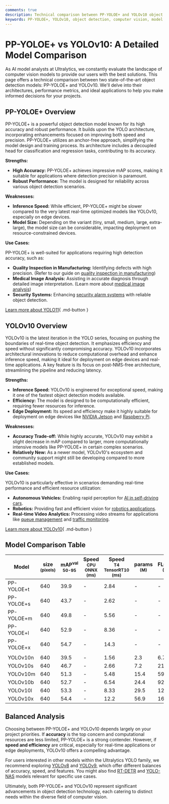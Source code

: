 ```yaml
---
comments: true
description: Technical comparison between PP-YOLOE+ and YOLOv10 object detection models, focusing on architecture, performance, and use cases.
keywords: PP-YOLOE+, YOLOv10, object detection, computer vision, model comparison, Ultralytics, mAP, inference speed, model size
---
```


# PP-YOLOE+ vs YOLOv10: A Detailed Model Comparison

As AI model analysts at Ultralytics, we constantly evaluate the landscape of computer vision models to provide our users with the best solutions. This page offers a technical comparison between two state-of-the-art object detection models: PP-YOLOE+ and YOLOv10. We'll delve into their architectures, performance metrics, and ideal applications to help you make informed decisions for your projects.

<script async src="https://cdn.jsdelivr.net/npm/chart.js@3.9.1/dist/chart.min.js"></script>
<script defer src="../../javascript/benchmark.js"></script>

<canvas id="modelComparisonChart" width="1024" height="400" active-models='["PP-YOLOE+", "YOLOv10"]'></canvas>

## PP-YOLOE+ Overview

PP-YOLOE+ is a powerful object detection model known for its high accuracy and robust performance. It builds upon the YOLO architecture, incorporating enhancements focused on improving both speed and precision. PP-YOLOE+ utilizes an anchor-free approach, simplifying the model design and training process. Its architecture includes a decoupled head for classification and regression tasks, contributing to its accuracy.

**Strengths:**

- **High Accuracy:** PP-YOLOE+ achieves impressive mAP scores, making it suitable for applications where detection precision is paramount.
- **Robust Performance:** The model is designed for reliability across various object detection scenarios.

**Weaknesses:**

- **Inference Speed:** While efficient, PP-YOLOE+ might be slower compared to the very latest real-time optimized models like YOLOv10, especially on edge devices.
- **Model Size:** Depending on the variant (tiny, small, medium, large, extra-large), the model size can be considerable, impacting deployment on resource-constrained devices.

**Use Cases:**

PP-YOLOE+ is well-suited for applications requiring high detection accuracy, such as:

- **Quality Inspection in Manufacturing:** Identifying defects with high precision. (Refer to our guide on [quality inspection in manufacturing](https://www.ultralytics.com/blog/quality-inspection-in-manufacturing-traditional-vs-deep-learning-methods))
- **Medical Image Analysis:** Assisting in accurate diagnosis through detailed image interpretation. (Learn more about [medical image analysis](https://www.ultralytics.com/glossary/medical-image-analysis))
- **Security Systems:** Enhancing [security alarm systems](https://www.ultralytics.com/blog/security-alarm-system-projects-with-ultralytics-yolov8) with reliable object detection.

[Learn more about YOLO11](https://docs.ultralytics.com/models/yolo11){ .md-button }

## YOLOv10 Overview

YOLOv10 is the latest iteration in the YOLO series, focusing on pushing the boundaries of real-time object detection. It emphasizes efficiency and speed without significantly compromising accuracy. YOLOv10 incorporates architectural innovations to reduce computational overhead and enhance inference speed, making it ideal for deployment on edge devices and real-time applications. A key feature is its focus on post-NMS-free architecture, streamlining the pipeline and reducing latency.

**Strengths:**

- **Inference Speed:** YOLOv10 is engineered for exceptional speed, making it one of the fastest object detection models available.
- **Efficiency:** The model is designed to be computationally efficient, requiring fewer resources for inference.
- **Edge Deployment:** Its speed and efficiency make it highly suitable for deployment on edge devices like [NVIDIA Jetson](https://docs.ultralytics.com/guides/nvidia-jetson/) and [Raspberry Pi](https://docs.ultralytics.com/guides/raspberry-pi/).

**Weaknesses:**

- **Accuracy Trade-off:** While highly accurate, YOLOv10 may exhibit a slight decrease in mAP compared to larger, more computationally intensive models like PP-YOLOE+ in certain complex scenarios.
- **Relatively New:** As a newer model, YOLOv10's ecosystem and community support might still be developing compared to more established models.

**Use Cases:**

YOLOv10 is particularly effective in scenarios demanding real-time performance and efficient resource utilization:

- **Autonomous Vehicles:** Enabling rapid perception for [AI in self-driving cars](https://www.ultralytics.com/solutions/ai-in-self-driving).
- **Robotics:** Providing fast and efficient vision for [robotics applications](https://www.ultralytics.com/glossary/robotics).
- **Real-time Video Analytics:** Processing video streams for applications like [queue management](https://docs.ultralytics.com/guides/queue-management/) and [traffic monitoring](https://www.ultralytics.com/blog/ai-in-traffic-management-from-congestion-to-coordination).

[Learn more about YOLOv10](https://docs.ultralytics.com/models/yolov10/){ .md-button }

## Model Comparison Table

| Model      | size<br><sup>(pixels) | mAP<sup>val<br>50-95 | Speed<br><sup>CPU ONNX<br>(ms) | Speed<br><sup>T4 TensorRT10<br>(ms) | params<br><sup>(M) | FLOPs<br><sup>(B) |
| ---------- | --------------------- | -------------------- | ------------------------------ | ----------------------------------- | ------------------ | ----------------- |
| PP-YOLOE+t | 640                   | 39.9                 | -                              | 2.84                                | -                  | -                 |
| PP-YOLOE+s | 640                   | 43.7                 | -                              | 2.62                                | -                  | -                 |
| PP-YOLOE+m | 640                   | 49.8                 | -                              | 5.56                                | -                  | -                 |
| PP-YOLOE+l | 640                   | 52.9                 | -                              | 8.36                                | -                  | -                 |
| PP-YOLOE+x | 640                   | 54.7                 | -                              | 14.3                                | -                  | -                 |
|            |                       |                      |                                |                                     |                    |                   |
| YOLOv10n   | 640                   | 39.5                 | -                              | 1.56                                | 2.3                | 6.7               |
| YOLOv10s   | 640                   | 46.7                 | -                              | 2.66                                | 7.2                | 21.6              |
| YOLOv10m   | 640                   | 51.3                 | -                              | 5.48                                | 15.4               | 59.1              |
| YOLOv10b   | 640                   | 52.7                 | -                              | 6.54                                | 24.4               | 92.0              |
| YOLOv10l   | 640                   | 53.3                 | -                              | 8.33                                | 29.5               | 120.3             |
| YOLOv10x   | 640                   | 54.4                 | -                              | 12.2                                | 56.9               | 160.4             |

## Balanced Analysis

Choosing between PP-YOLOE+ and YOLOv10 depends largely on your project priorities. If **accuracy** is the top concern and computational resources are less limited, PP-YOLOE+ is a strong contender. However, if **speed and efficiency** are critical, especially for real-time applications or edge deployments, YOLOv10 offers a compelling advantage.

For users interested in other models within the Ultralytics YOLO family, we recommend exploring [YOLOv8](https://docs.ultralytics.com/models/yolov8/) and [YOLOv9](https://docs.ultralytics.com/models/yolov9/), which offer different balances of accuracy, speed, and features. You might also find [RT-DETR](https://docs.ultralytics.com/models/rtdetr/) and [YOLO-NAS](https://docs.ultralytics.com/models/yolo-nas/) models relevant for specific use cases.

Ultimately, both PP-YOLOE+ and YOLOv10 represent significant advancements in object detection technology, each catering to distinct needs within the diverse field of computer vision.

